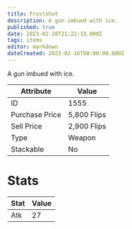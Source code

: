 ```yaml
---
title: Frostshot
description: A gun imbued with ice.
published: true
date: 2023-02-28T21:22:33.000Z
tags: items
editor: markdown
dateCreated: 2023-02-16T00:00:00.000Z
---
```


A gun imbued with ice.

|Attribute|Value|
|-|-|
|ID|1555|
|Purchase Price|5,800 Flips|
|Sell Price|2,900 Flips|
|Type|Weapon|
|Stackable|No|

# Stats
|Stat|Value|
|-|-|
|Atk|27|
